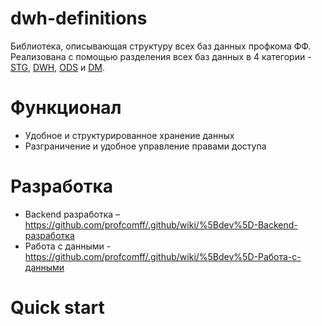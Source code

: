 # dwh-definitions
Библиотека, описывающая структуру всех баз данных профкома ФФ. Реализована с помощью разделения всех баз данных в 4 категории - [STG](ddl/STG/README.md), [DWH](ddl/DWH/README.md), [ODS](ddl/ODS/README.md) и [DM](ddl/DM/README.md).

# Функционал
- Удобное и структурированное хранение данных
- Разграничение и удобное управление правами доступа

# Разработка
- Backend разработка – https://github.com/profcomff/.github/wiki/%5Bdev%5D-Backend-разработка
- Работа с данными -https://github.com/profcomff/.github/wiki/%5Bdev%5D-Работа-с-данными

# Quick start
